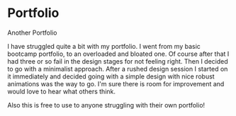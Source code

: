 # Portfolio

Another Portfolio

I have struggled quite a bit with my portfolio. I went from my basic bootcamp portfolio, to an overloaded and bloated one. 
Of course after that I had three or so fail in the design stages for not feeling right. Then I decided to go with a minimalist 
approach. After a rushed design session I started on it immediately and decided going with a simple design with nice robust 
animations was the way to go. I'm sure there is room for improvement and would love to hear what others think.

Also this is free to use to anyone struggling with their own portfolio!

